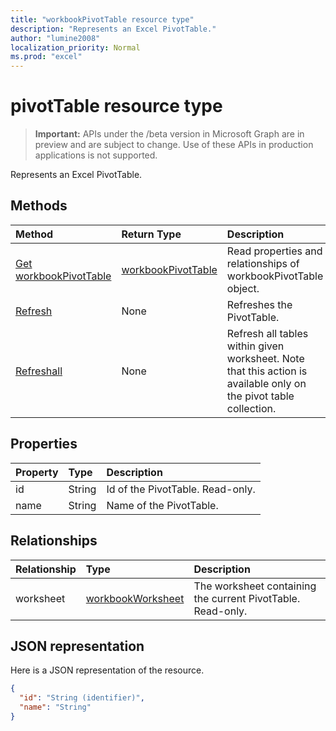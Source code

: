 ```yaml
---
title: "workbookPivotTable resource type"
description: "Represents an Excel PivotTable."
author: "lumine2008"
localization_priority: Normal
ms.prod: "excel"
---
```


# pivotTable resource type

> **Important:** APIs under the /beta version in Microsoft Graph are in preview and are subject to change. Use of these APIs in production applications is not supported.

Represents an Excel PivotTable.

## Methods

| Method		   | Return Type	|Description|
|:---------------|:--------|:----------|
|[Get workbookPivotTable](../api/workbookpivottable-get.md) | [workbookPivotTable](workbookpivottable.md) |Read properties and relationships of workbookPivotTable object.|
|[Refresh](../api/workbookpivottable-refresh.md)|None|Refreshes the PivotTable.	|
|[Refreshall](../api/workbookpivottable-refreshall.md)|None|Refresh all tables within given worksheet. Note that this action is available only on the pivot table collection.|

## Properties
| Property	   | Type	|Description|
|:---------------|:--------|:----------|
|id|String| Id of the PivotTable.	Read-only.|
|name|String|Name of the PivotTable.	|

## Relationships
| Relationship | Type	|Description|
|:---------------|:--------|:----------|
|worksheet|[workbookWorksheet](workbookworksheet.md)| The worksheet containing the current PivotTable. Read-only.	|

## JSON representation
Here is a JSON representation of the resource.

<!-- {
  "blockType": "resource",
  "baseType": "microsoft.graph.entity",
  "optionalProperties": [

  ],
  "@odata.type": "microsoft.graph.workbookPivotTable"
}-->

```json
{
  "id": "String (identifier)",
  "name": "String"
}

```
